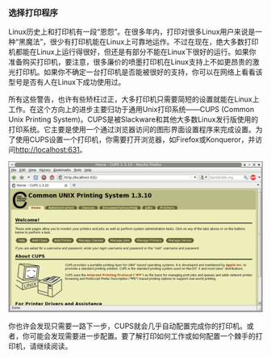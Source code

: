 ### 选择打印程序

Linux历史上和打印机有一段“恩怨”。在很多年内，打印对很多Linux用户来说是一种“黑魔法”，很少有打印机能在Linux上可靠地运作。不过在现在，绝大多数打印机都能在Linux上运行得很好，但还是有部分不能在Linux下很好的运行。如果你准备购买打印机，要注意，很多廉价的喷墨打印机在Linux支持上不如更昂贵的激光打印机。如果你不确定一台打印机是否能被很好的支持，你可以在网络上看看该型号是否有人在Linux下成功使用过。

所有这些警告，也许有些矫枉过正，大多打印机只需要简短的设置就能在Linux上工作。在这个方向上的进步主要归功于通用Unix打印系统——CUPS (Common Unix Printing System)。CUPS是被Slackware和其他大多数Linux发行版使用的打印系统。它主要是使用一个通过浏览器访问的图形界面设置程序来完成设置。为了使用CUPS设置一个打印机，你需要打开浏览器，如Firefox或Konqueror，并访问[http://localhost:631](htp://localhost:631)。

![cups](../img/cups-01.png)

你也许会发现只需要一路下一步，CUPS就会几乎自动配置完成你的打印机。或者，你可能会发现需要进一步配置。要了解打印如何工作或如何配置一个棘手的打印机，请继续阅读。

